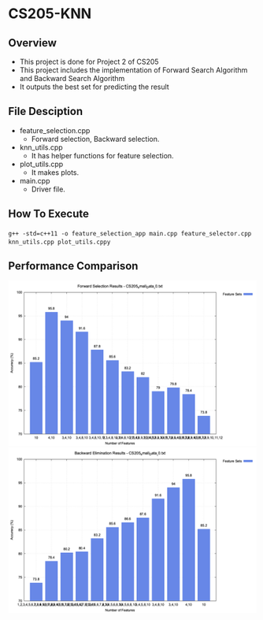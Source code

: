 # CS205-KNN

## Overview

- This project is done for Project 2 of CS205
- This project includes the implementation of Forward Search Algorithm and Backward Search Algorithm
- It outputs the best set for predicting the result

## File Desciption

- feature_selection.cpp
  - Forward selection, Backward selection.
- knn_utils.cpp
  - It has helper functions for feature selection.
- plot_utils.cpp
  - It makes plots.
- main.cpp
  - Driver file.

## How To Execute

`g++ -std=c++11 -o feature_selection_app main.cpp feature_selector.cpp knn_utils.cpp plot_utils.cppy`

## Performance Comparison

![Alt text](part1/forward_selection_results.png)
![Alt text](part1/backward_elimination_results.png)
